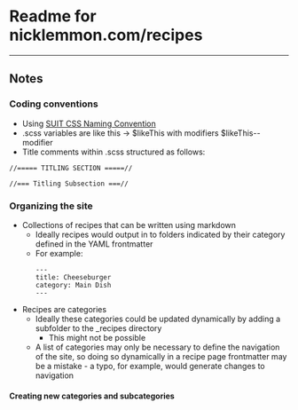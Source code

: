 # Readme for nicklemmon.com/recipes

---
## Notes

### Coding conventions

- Using [SUIT CSS Naming Convention](https://github.com/suitcss/suit/blob/master/doc/naming-conventions.md)
- .scss variables are like this -> $likeThis with modifiers $likeThis--modifier
- Title comments within .scss structured as follows:

```
//===== TITLING SECTION =====//

//=== Titling Subsection ===//

```

### Organizing the site

- Collections of recipes that can be written using markdown
	- Ideally recipes would output in to folders indicated by their category defined in the YAML frontmatter
	- For example:
		```
		---
		title: Cheeseburger
		category: Main Dish
		---
		```
- Recipes are categories
	- Ideally these categories could be updated dynamically by adding a subfolder to the _recipes directory
		- This might not be possible
	- A list of categories may only be necessary to define the navigation of the site, so doing so dynamically in a recipe page frontmatter may be a mistake - a typo, for example, would generate changes to navigation

#### Creating new categories and subcategories